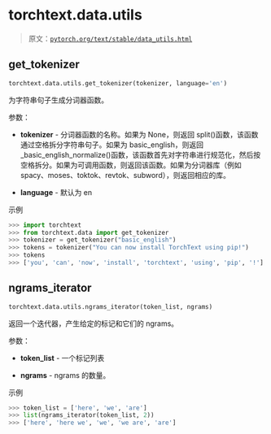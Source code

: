 # torchtext.data.utils

> 原文：[`pytorch.org/text/stable/data_utils.html`](https://pytorch.org/text/stable/data_utils.html)

## get_tokenizer

```py
torchtext.data.utils.get_tokenizer(tokenizer, language='en')
```

为字符串句子生成分词器函数。

参数：

+   **tokenizer** - 分词器函数的名称。如果为 None，则返回 split()函数，该函数通过空格拆分字符串句子。如果为 basic_english，则返回 _basic_english_normalize()函数，该函数首先对字符串进行规范化，然后按空格拆分。如果为可调用函数，则返回该函数。如果为分词器库（例如 spacy、moses、toktok、revtok、subword），则返回相应的库。

+   **language** - 默认为 en

示例

```py
>>> import torchtext
>>> from torchtext.data import get_tokenizer
>>> tokenizer = get_tokenizer("basic_english")
>>> tokens = tokenizer("You can now install TorchText using pip!")
>>> tokens
>>> ['you', 'can', 'now', 'install', 'torchtext', 'using', 'pip', '!'] 
```

## ngrams_iterator

```py
torchtext.data.utils.ngrams_iterator(token_list, ngrams)
```

返回一个迭代器，产生给定的标记和它们的 ngrams。

参数：

+   **token_list** - 一个标记列表

+   **ngrams** - ngrams 的数量。

示例

```py
>>> token_list = ['here', 'we', 'are']
>>> list(ngrams_iterator(token_list, 2))
>>> ['here', 'here we', 'we', 'we are', 'are'] 
```
